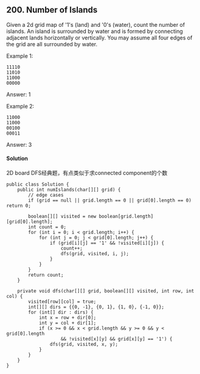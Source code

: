 ## 200. Number of Islands
Given a 2d grid map of '1's (land) and '0's (water), count the number of islands. An island is surrounded by water and is formed by connecting adjacent lands horizontally or vertically. You may assume all four edges of the grid are all surrounded by water.

Example 1:
~~~
11110
11010
11000
00000
~~~
Answer: 1

Example 2:
~~~
11000
11000
00100
00011
~~~
Answer: 3

#### Solution
2D board DFS经典题，有点类似于求connected component的个数

~~~
public class Solution {
    public int numIslands(char[][] grid) {
        // edge cases
        if (grid == null || grid.length == 0 || grid[0].length == 0) return 0;

        boolean[][] visited = new boolean[grid.length][grid[0].length];
        int count = 0;
        for (int i = 0; i < grid.length; i++) {
            for (int j = 0; j < grid[0].length; j++) {
                if (grid[i][j] == '1' && !visited[i][j]) {
                    count++;
                    dfs(grid, visited, i, j);
                }
            }
        }
        return count;
    }

    private void dfs(char[][] grid, boolean[][] visited, int row, int col) {
        visited[row][col] = true;
        int[][] dirs = {{0, -1}, {0, 1}, {1, 0}, {-1, 0}};
        for (int[] dir : dirs) {
            int x = row + dir[0];
            int y = col + dir[1];
            if (x >= 0 && x < grid.length && y >= 0 && y < grid[0].length
                    && !visited[x][y] && grid[x][y] == '1') {
                dfs(grid, visited, x, y);
            }
        }
    }
}
~~~
